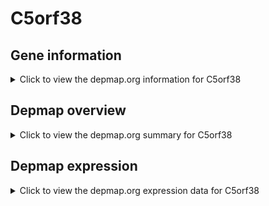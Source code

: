 <h1>C5orf38</h1>

<h2>Gene information</h2>
<details>
  <summary>Click to view the depmap.org information for C5orf38</summary>
  <iframe src="https://depmap.org/portal/gene/C5orf38?tab=about" style="border:none;width:100%;height:800px"></iframe>
</details>

<h2>Depmap overview</h2>
<details>
  <summary>Click to view the depmap.org summary for C5orf38</summary>
  <iframe src="https://depmap.org/portal/gene/C5orf38?tab=overview" style="border:none;width:100%;height:800px"></iframe>
</details>

<h2>Depmap expression</h2>
<details>
  <summary>Click to view the depmap.org expression data for C5orf38</summary>
  <iframe src="https://depmap.org/portal/gene/C5orf38?tab=characterization" style="border:none;width:100%;height:800px"></iframe>
</details>


<!--
<h2>Reactome Pathway diagram</h2>
<details>
  <summary>Click to view Reactome pathway for C5orf38</summary>
  PNAME
</details>
-->


